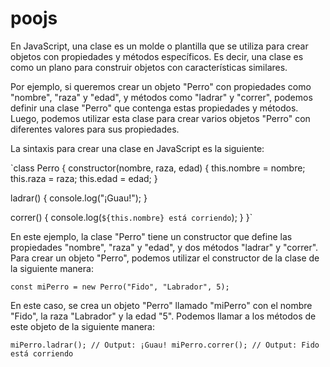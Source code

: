 # poojs

En JavaScript, una clase es un molde o plantilla que se utiliza para crear objetos con propiedades y métodos específicos. Es decir, una clase es como un plano para construir objetos con características similares.

Por ejemplo, si queremos crear un objeto "Perro" con propiedades como "nombre", "raza" y "edad", y métodos como "ladrar" y "correr", podemos definir una clase "Perro" que contenga estas propiedades y métodos. Luego, podemos utilizar esta clase para crear varios objetos "Perro" con diferentes valores para sus propiedades.

La sintaxis para crear una clase en JavaScript es la siguiente:

`class Perro {
constructor(nombre, raza, edad) {
this.nombre = nombre;
this.raza = raza;
this.edad = edad;
}

ladrar() {
console.log("¡Guau!");
}

correr() {
console.log(`${this.nombre} está corriendo`);
}
}`

En este ejemplo, la clase "Perro" tiene un constructor que define las propiedades "nombre", "raza" y "edad", y dos métodos "ladrar" y "correr". Para crear un objeto "Perro", podemos utilizar el constructor de la clase de la siguiente manera:

`const miPerro = new Perro("Fido", "Labrador", 5);`

En este caso, se crea un objeto "Perro" llamado "miPerro" con el nombre "Fido", la raza "Labrador" y la edad "5". Podemos llamar a los métodos de este objeto de la siguiente manera:

`miPerro.ladrar(); // Output: ¡Guau!
miPerro.correr(); // Output: Fido está corriendo `
